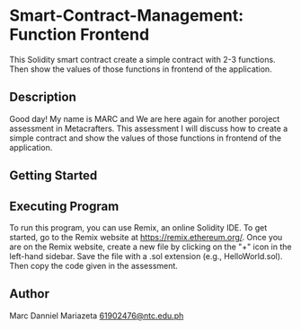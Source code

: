 # Smart-Contract-Management: Function Frontend
This Solidity smart contract create a simple contract with 2-3 functions. Then show the values of those functions in
frontend of the application.

## Description
Good day! My name is MARC and We are here again for another poroject assessment in Metacrafters. This assessment I will discuss
how to create a simple contract and show the values of those functions in frontend of the application.
## Getting Started


   
        
## Executing Program
To run this program, you can use Remix, an online Solidity IDE. To get started, go to the Remix website at https://remix.ethereum.org/. 
Once you are on the Remix website, create a new file by clicking on the "+" icon in the left-hand sidebar. Save the file with a .sol extension 
(e.g., HelloWorld.sol). Then copy the code given in the assessment.

## Author
Marc Danniel Mariazeta 61902476@ntc.edu.ph
